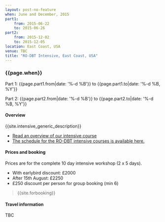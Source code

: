 ```yaml
---
layout: post-no-feature
when: June and December, 2015
part1:
    from: 2015-06-22
    to: 2015-06-26
part2:
    from: 2015-12-02
    to: 2015-12-05
location: East Coast, USA
venue: TBC
title: "RO-DBT Intensive, East Coast, USA"
---
```



### {{page.when}}

Part 1:
    {{page.part1.from|date: '%-d %B'}} to {{page.part1.to|date: '%-d %B, %Y'}}

Part 2:
    {{page.part2.from|date: '%-d %B'}} to {{page.part2.to|date: '%-d %B, %Y'}}


#### Overview

{{site.intensive_generic_description}}

- [Read an overview of our intensive course](/training/intensive.html)
- [The schedule for the RO-DBT intensive courses is available here.](/training/intensive-timetable.html)


#### Prices and booking

Prices are for the complete 10 day intensive workshop (2 x 5 days).

- With earlybird discount: £2000
- After 15th August: £2250
- £250 discount per person for group booking (min 6)


> {{site.forbooking}}

#### Travel information

TBC
